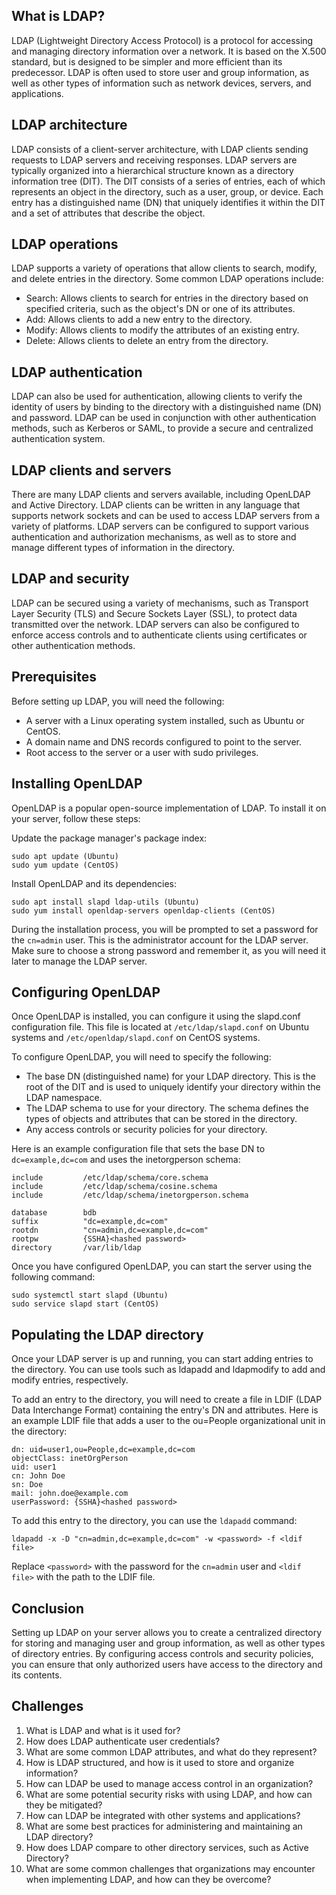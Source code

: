 ## What is LDAP?

LDAP (Lightweight Directory Access Protocol) is a protocol for accessing and managing directory information over a network. It is based on the X.500 standard, but is designed to be simpler and more efficient than its predecessor. LDAP is often used to store user and group information, as well as other types of information such as network devices, servers, and applications.

## LDAP architecture

LDAP consists of a client-server architecture, with LDAP clients sending requests to LDAP servers and receiving responses. LDAP servers are typically organized into a hierarchical structure known as a directory information tree (DIT). The DIT consists of a series of entries, each of which represents an object in the directory, such as a user, group, or device. Each entry has a distinguished name (DN) that uniquely identifies it within the DIT and a set of attributes that describe the object.

## LDAP operations

LDAP supports a variety of operations that allow clients to search, modify, and delete entries in the directory. Some common LDAP operations include:

* Search: Allows clients to search for entries in the directory based on specified criteria, such as the object's DN or one of its attributes.
* Add: Allows clients to add a new entry to the directory.
* Modify: Allows clients to modify the attributes of an existing entry.
* Delete: Allows clients to delete an entry from the directory.

## LDAP authentication

LDAP can also be used for authentication, allowing clients to verify the identity of users by binding to the directory with a distinguished name (DN) and password. LDAP can be used in conjunction with other authentication methods, such as Kerberos or SAML, to provide a secure and centralized authentication system.

## LDAP clients and servers

There are many LDAP clients and servers available, including OpenLDAP and Active Directory. LDAP clients can be written in any language that supports network sockets and can be used to access LDAP servers from a variety of platforms. LDAP servers can be configured to support various authentication and authorization mechanisms, as well as to store and manage different types of information in the directory.

## LDAP and security

LDAP can be secured using a variety of mechanisms, such as Transport Layer Security (TLS) and Secure Sockets Layer (SSL), to protect data transmitted over the network. LDAP servers can also be configured to enforce access controls and to authenticate clients using certificates or other authentication methods.

## Prerequisites

Before setting up LDAP, you will need the following:

* A server with a Linux operating system installed, such as Ubuntu or CentOS.
* A domain name and DNS records configured to point to the server.
* Root access to the server or a user with sudo privileges.

## Installing OpenLDAP

OpenLDAP is a popular open-source implementation of LDAP. To install it on your server, follow these steps:

Update the package manager's package index:

```
sudo apt update (Ubuntu)
sudo yum update (CentOS)
```

Install OpenLDAP and its dependencies:

```
sudo apt install slapd ldap-utils (Ubuntu)
sudo yum install openldap-servers openldap-clients (CentOS)
```

During the installation process, you will be prompted to set a password for the `cn=admin` user. This is the administrator account for the LDAP server. Make sure to choose a strong password and remember it, as you will need it later to manage the LDAP server.

## Configuring OpenLDAP

Once OpenLDAP is installed, you can configure it using the slapd.conf configuration file. This file is located at `/etc/ldap/slapd.conf` on Ubuntu systems and `/etc/openldap/slapd.conf` on CentOS systems.

To configure OpenLDAP, you will need to specify the following:

* The base DN (distinguished name) for your LDAP directory. This is the root of the DIT and is used to uniquely identify your directory within the LDAP namespace.
* The LDAP schema to use for your directory. The schema defines the types of objects and attributes that can be stored in the directory.
* Any access controls or security policies for your directory.

Here is an example configuration file that sets the base DN to `dc=example,dc=com` and uses the inetorgperson schema:

```
include         /etc/ldap/schema/core.schema
include         /etc/ldap/schema/cosine.schema
include         /etc/ldap/schema/inetorgperson.schema

database        bdb
suffix          "dc=example,dc=com"
rootdn          "cn=admin,dc=example,dc=com"
rootpw          {SSHA}<hashed password>
directory       /var/lib/ldap
```

Once you have configured OpenLDAP, you can start the server using the following command:

```
sudo systemctl start slapd (Ubuntu)
sudo service slapd start (CentOS)
```

## Populating the LDAP directory

Once your LDAP server is up and running, you can start adding entries to the directory. You can use tools such as ldapadd and ldapmodify to add and modify entries, respectively.

To add an entry to the directory, you will need to create a file in LDIF (LDAP Data Interchange Format) containing the entry's DN and attributes. Here is an example LDIF file that adds a user to the ou=People organizational unit in the directory:

```
dn: uid=user1,ou=People,dc=example,dc=com
objectClass: inetOrgPerson
uid: user1
cn: John Doe
sn: Doe
mail: john.doe@example.com
userPassword: {SSHA}<hashed password>
```

To add this entry to the directory, you can use the `ldapadd` command:

```
ldapadd -x -D "cn=admin,dc=example,dc=com" -w <password> -f <ldif file>
```

Replace `<password>` with the password for the `cn=admin` user and `<ldif file>` with the path to the LDIF file.

## Conclusion

Setting up LDAP on your server allows you to create a centralized directory for storing and managing user and group information, as well as other types of directory entries. By configuring access controls and security policies, you can ensure that only authorized users have access to the directory and its contents.

## Challenges

1. What is LDAP and what is it used for?
1. How does LDAP authenticate user credentials?
1. What are some common LDAP attributes, and what do they represent?
1. How is LDAP structured, and how is it used to store and organize information?
1. How can LDAP be used to manage access control in an organization?
1. What are some potential security risks with using LDAP, and how can they be mitigated?
1. How can LDAP be integrated with other systems and applications?
1. What are some best practices for administering and maintaining an LDAP directory?
1. How does LDAP compare to other directory services, such as Active Directory?
1. What are some common challenges that organizations may encounter when implementing LDAP, and how can they be overcome?

